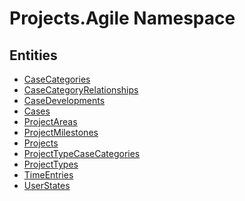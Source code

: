 ﻿---
uid: Projects.Agile
---
# Projects.Agile Namespace

## Entities
- [CaseCategories](Projects.Agile.CaseCategories.md)  
- [CaseCategoryRelationships](Projects.Agile.CaseCategoryRelationships.md)  
- [CaseDevelopments](Projects.Agile.CaseDevelopments.md)  
- [Cases](Projects.Agile.Cases.md)  
- [ProjectAreas](Projects.Agile.ProjectAreas.md)  
- [ProjectMilestones](Projects.Agile.ProjectMilestones.md)  
- [Projects](Projects.Agile.Projects.md)  
- [ProjectTypeCaseCategories](Projects.Agile.ProjectTypeCaseCategories.md)  
- [ProjectTypes](Projects.Agile.ProjectTypes.md)  
- [TimeEntries](Projects.Agile.TimeEntries.md)  
- [UserStates](Projects.Agile.UserStates.md)  

